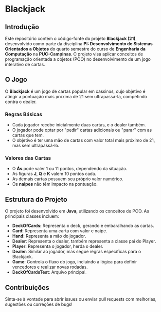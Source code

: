 # Blackjack

## Introdução

Este repositório contém o código-fonte do projeto **Blackjack (21)**, desenvolvido como parte da disciplina **PI: Desenvolvimento de Sistemas Orientados a Objetos** do quarto semestre do curso de **Engenharia da Computação** na **PUC-Campinas**. O projeto visa aplicar conceitos de programação orientada a objetos (POO) no desenvolvimento de um jogo interativo de cartas.

## O Jogo

O **Blackjack** é um jogo de cartas popular em cassinos, cujo objetivo é atingir a pontuação mais próxima de 21 sem ultrapassá-la, competindo contra o dealer.

### Regras Básicas
- Cada jogador recebe inicialmente duas cartas, e o dealer também.
- O jogador pode optar por "pedir" cartas adicionais ou "parar" com as cartas que tem.
- O objetivo é ter uma mão de cartas com valor total mais próximo de 21, mas sem ultrapassá-lo.

### Valores das Cartas
- O **Ás** pode valer 1 ou 11 pontos, dependendo da situação.
- As figuras **J**, **Q** e **K** valem 10 pontos cada.
- As demais cartas possuem seu próprio valor numérico.
- Os **naipes** não têm impacto na pontuação.

## Estrutura do Projeto

O projeto foi desenvolvido em **Java**, utilizando os conceitos de POO. As principais classes incluem:
- **DeckOfCards**: Representa o deck, gerando e embaralhando as cartas.
- **Card**: Representa uma carta com valor e naipe.
- **Hand**: Representa a mão do jogador.
- **Dealer**: Representa o dealer, também representa a classe pai do Player.
- **Player**: Representa o jogador, herda o dealer.
- **Dealer**: Similar ao jogador, mas segue regras específicas para o Blackjack.
- **Game**: Controla o fluxo do jogo, incluindo a lógica para definir vencedores e realizar novas rodadas.
- **DeckOfCardsTest**: Arquivo principal.

## Contribuições

Sinta-se à vontade para abrir issues ou enviar pull requests com melhorias, sugestões ou correções de bugs!